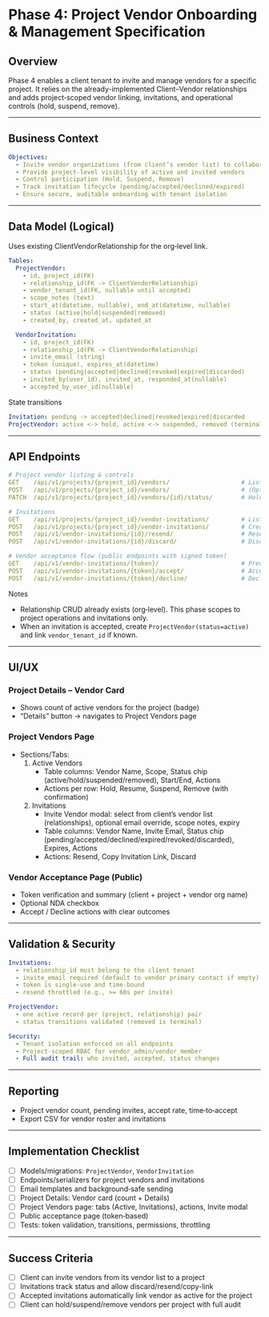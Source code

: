 # Phase 4: Project Vendor Onboarding & Management Specification

## Overview

Phase 4 enables a client tenant to invite and manage vendors for a specific project. It relies on the already-implemented Client–Vendor relationships and adds project‑scoped vendor linking, invitations, and operational controls (hold, suspend, remove).

---

## Business Context

```yaml
Objectives:
  - Invite vendor organizations (from client’s vendor list) to collaborate on a project
  - Provide project‑level visibility of active and invited vendors
  - Control participation (Hold, Suspend, Remove)
  - Track invitation lifecycle (pending/accepted/declined/expired)
  - Ensure secure, auditable onboarding with tenant isolation
```

---

## Data Model (Logical)

Uses existing ClientVendorRelationship for the org‑level link.

```yaml
Tables:
  ProjectVendor:
    - id, project_id(FK)
    - relationship_id(FK -> ClientVendorRelationship)
    - vendor_tenant_id(FK, nullable until accepted)
    - scope_notes (text)
    - start_at(datetime, nullable), end_at(datetime, nullable)
    - status (active|hold|suspended|removed)
    - created_by, created_at, updated_at

  VendorInvitation:
    - id, project_id(FK)
    - relationship_id(FK -> ClientVendorRelationship)
    - invite_email (string)
    - token (unique), expires_at(datetime)
    - status (pending|accepted|declined|revoked|expired|discarded)
    - invited_by(user_id), invited_at, responded_at(nullable)
    - accepted_by_user_id(nullable)
```

State transitions

```yaml
Invitation: pending -> accepted|declined|revoked|expired|discarded
ProjectVendor: active <-> hold, active <-> suspended, removed (terminal)
```

---

## API Endpoints

```yaml
# Project vendor listing & controls
GET    /api/v1/projects/{project_id}/vendors/                    # List active vendors
POST   /api/v1/projects/{project_id}/vendors/                    # (Optional) Directly link relationship as active
PATCH  /api/v1/projects/{project_id}/vendors/{id}/status/        # Hold/Suspend/Remove

# Invitations
GET    /api/v1/projects/{project_id}/vendor-invitations/         # List invitations
POST   /api/v1/projects/{project_id}/vendor-invitations/         # Create invite {relationship_id, invite_email, expires_in_days?, scope_notes?}
POST   /api/v1/vendor-invitations/{id}/resend/                   # Resend invite
POST   /api/v1/vendor-invitations/{id}/discard/                  # Discard invite (revokes token)

# Vendor acceptance flow (public endpoints with signed token)
GET    /api/v1/vendor-invitations/{token}/                       # Preview invite status/details
POST   /api/v1/vendor-invitations/{token}/accept/                # Accept -> create/activate ProjectVendor
POST   /api/v1/vendor-invitations/{token}/decline/               # Decline
```

Notes

- Relationship CRUD already exists (org‑level). This phase scopes to project operations and invitations only.
- When an invitation is accepted, create `ProjectVendor(status=active)` and link `vendor_tenant_id` if known.

---

## UI/UX

### Project Details – Vendor Card

- Shows count of active vendors for the project (badge)
- “Details” button → navigates to Project Vendors page

### Project Vendors Page

- Sections/Tabs:
  1. Active Vendors
     - Table columns: Vendor Name, Scope, Status chip (active/hold/suspended/removed), Start/End, Actions
     - Actions per row: Hold, Resume, Suspend, Remove (with confirmation)
  2. Invitations
     - Invite Vendor modal: select from client’s vendor list (relationships), optional email override, scope notes, expiry
     - Table columns: Vendor Name, Invite Email, Status chip (pending/accepted/declined/expired/revoked/discarded), Expires, Actions
     - Actions: Resend, Copy Invitation Link, Discard

### Vendor Acceptance Page (Public)

- Token verification and summary (client + project + vendor org name)
- Optional NDA checkbox
- Accept / Decline actions with clear outcomes

---

## Validation & Security

```yaml
Invitations:
  - relationship_id must belong to the client tenant
  - invite_email required (default to vendor primary contact if empty)
  - token is single‑use and time‑bound
  - resend throttled (e.g., >= 60s per invite)

ProjectVendor:
  - one active record per (project, relationship) pair
  - status transitions validated (removed is terminal)

Security:
  - Tenant isolation enforced on all endpoints
  - Project‑scoped RBAC for vendor_admin/vendor_member
  - Full audit trail: who invited, accepted, status changes
```

---

## Reporting

- Project vendor count, pending invites, accept rate, time‑to‑accept
- Export CSV for vendor roster and invitations

---

## Implementation Checklist

- [ ] Models/migrations: `ProjectVendor`, `VendorInvitation`
- [ ] Endpoints/serializers for project vendors and invitations
- [ ] Email templates and background‑safe sending
- [ ] Project Details: Vendor card (count + Details)
- [ ] Project Vendors page: tabs (Active, Invitations), actions, Invite modal
- [ ] Public acceptance page (token‑based)
- [ ] Tests: token validation, transitions, permissions, throttling

---

## Success Criteria

- [ ] Client can invite vendors from its vendor list to a project
- [ ] Invitations track status and allow discard/resend/copy-link
- [ ] Accepted invitations automatically link vendor as active for the project
- [ ] Client can hold/suspend/remove vendors per project with full audit
